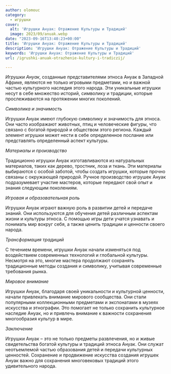 ```yaml
---
author: olomouc
category:
  - игрушки
cover:
  alt: 'Игрушки Ануак: Отражение Культуры и Традиций'
  image: 2023/09/anuak.webp
date: "2023-09-16T13:40:23+00:00"
title: 'Игрушки Ануак: Отражение Культуры и Традиций'
description: 'Игрушки Ануак: Отражение Культуры и Традиций'
keywords: 'Игрушки Ануак: Отражение Культуры и Традиций'
url: /igrushki-anuak-otrazhenie-kultury-i-tradiczij/

---
```

_Игрушки Ануак_, созданные представителями этноса Ануак в Западной Африке, являются не только игровыми предметами, но и важной частью культурного наследия этого народа. Эти уникальные игрушки несут в себе множество историй, символику и традиции, которые прослеживаются на протяжении многих поколений.

_Символика и значимость_

Игрушки Ануак имеют глубокую символику и значимость для этноса. Они часто изображают животных, птиц и человеческие фигуры, что связано с богатой природой и обществом этого региона. Каждый элемент игрушки может нести в себе определенное послание или представлять определенный аспект культуры.

_Материалы и производство_

Традиционно игрушки Ануак изготавливаются из натуральных материалов, таких как дерево, тростник, лоза и ткань. Эти материалы выбираются с особой заботой, чтобы создать игрушки, которые прочно связаны с окружающей природой. Ручное производство игрушек Ануак подразумевает участие мастеров, которые передают свой опыт и знания следующим поколениям.

_Игровая и образовательная роль_

Игрушки Ануак играют важную роль в развитии детей и передаче знаний. Они используются для обучения детей различным аспектам жизни и культуры этноса. С помощью игры дети учатся узнавать и понимать мир вокруг себя, а также ценить традиции и ценности своего народа.

_Трансформация традиций_

С течением времени, игрушки Ануак начали изменяться под воздействием современных технологий и глобальной культуры. Несмотря на это, многие мастера продолжают сохранять традиционные методы создания и символику, учитывая современные требования рынка.

_Мировое внимание_

Игрушки Ануак, благодаря своей уникальности и культурной ценности, начали привлекать внимание мирового сообщества. Они стали популярными коллекционными предметами и экспонатами в музеях искусства и этнографии. Это помогает не только сохранить культурное наследие Ануак, но и привлечь внимание к важности сохранения многообразия культур в мире.

_Заключение_

Игрушки Ануак – это не только предметы развлечения, но и живые свидетельства богатой культуры и традиций этноса Ануак. Они служат неотъемлемой частью образования детей и передачи культурных ценностей. Сохранение и продвижение искусства создания игрушек Ануак важно для сохранения многовековых традиций этого удивительного народа.
